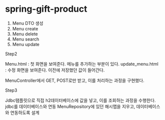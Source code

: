 # spring-gift-product
1. Menu DTO 생성
2. Menu create 
3. Menu delete
4. Menu search
5. Menu update

<h>Step2</h>
<p>
Menu.html : 첫 화면을 보여준다. 메뉴를 추가하는 부분이 있다.
update_menu.html : 수정 화면을 보여준다. 이전에 저장했던 값이 들어간다.

MenuController에서 GET, POST로만 받고, 이를 처리하는 과정을 구현했다.

Step3
<p></p>
Jdbc탬플릿으로 직접 h2데이터베이스에 값을 넣고, 이를 조회하는 과정을 수행한다.
jdbc를 데이터베이스와 연동
MenuRepository에 있던 해시맵을 지우고, 데이터베이스와 연동하도록 설계